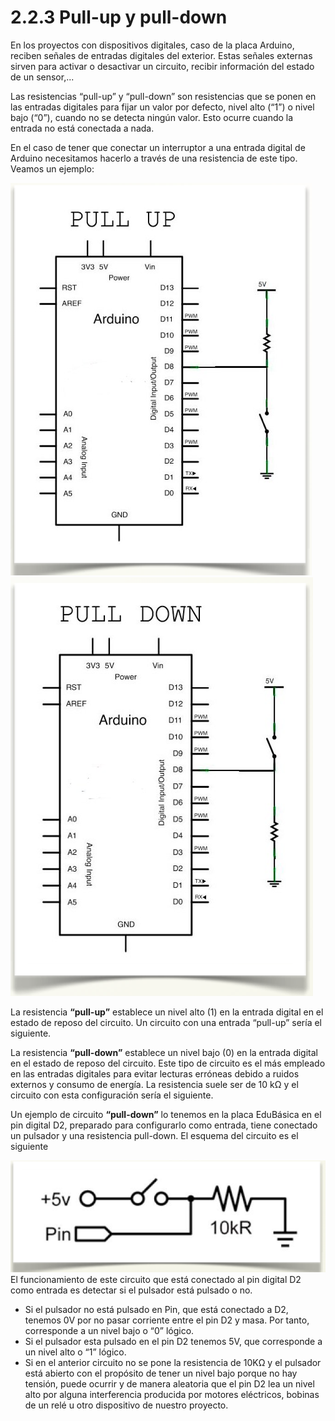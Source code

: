 # 2.2.3 Pull-up y pull-down

En los proyectos con dispositivos digitales, caso de la placa Arduino, reciben señales de entradas digitales del exterior. Estas señales externas sirven para activar o desactivar un circuito, recibir información del estado de un sensor,...

Las resistencias “pull-up” y “pull-down” son resistencias que se ponen en las entradas digitales para fijar un valor por defecto, nivel alto \(“1”\) o nivel bajo \(“0”\), cuando no se detecta ningún valor. Esto ocurre cuando la entrada no está conectada a nada.

En el caso de tener que conectar un interruptor a una entrada digital de Arduino necesitamos hacerlo a través de una resistencia de este tipo. Veamos un ejemplo:

![](../../.gitbook/assets/captura_de_pantalla_2015-05-19_a_las_12.26.58.png) ![](../../.gitbook/assets/captura_de_pantalla_2015-05-19_a_las_12.29.01.png)

La resistencia **“pull-up”** establece un nivel alto \(1\) en la entrada digital en el estado de reposo del circuito. Un circuito con una entrada “pull-up” sería el siguiente.

La resistencia **“pull-down”** establece un nivel bajo \(0\) en la entrada digital en el estado de reposo del circuito. Este tipo de circuito es el más empleado en las entradas digitales para evitar lecturas erróneas debido a ruidos externos y consumo de energía. La resistencia suele ser de 10 kΩ y el circuito con esta configuración sería el siguiente.

Un ejemplo de circuito **“pull-down”** lo tenemos en la placa EduBásica en el pin digital D2, preparado para configurarlo como entrada, tiene conectado un pulsador y una resistencia pull-down. El esquema del circuito es el siguiente

![](../../.gitbook/assets/captura_de_pantalla_2015-05-19_a_las_12.30.41.png) El funcionamiento de este circuito que está conectado al pin digital D2 como entrada es detectar si el pulsador está pulsado o no.

* Si el pulsador no está pulsado en Pin, que está conectado a D2, tenemos 0V por no pasar corriente entre el pin D2 y masa. Por tanto, corresponde a un nivel bajo o “0” lógico.
* Si el pulsador esta pulsado en el pin D2 tenemos 5V, que corresponde a un nivel alto o “1” lógico.
* Si en el anterior circuito no se pone la resistencia de 10KΩ y el pulsador está abierto con el propósito de tener un nivel bajo porque no hay tensión, puede ocurrir y de manera aleatoria que el pin D2 lea un nivel alto por alguna interferencia producida por motores eléctricos, bobinas de un relé u otro dispositivo de nuestro proyecto.

